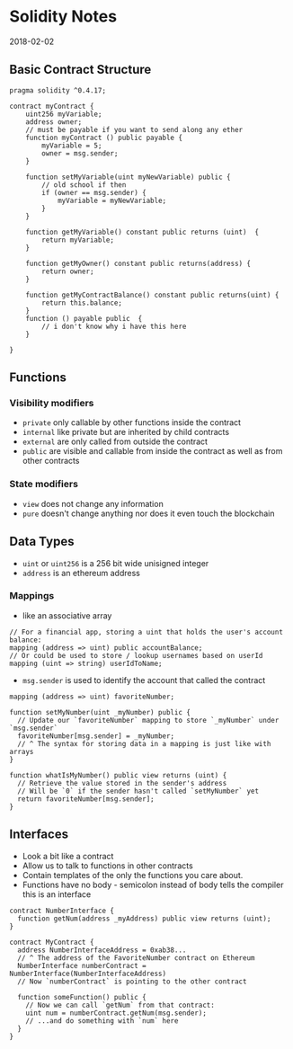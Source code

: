 
# Solidity Notes

2018-02-02

## Basic Contract Structure

```solidity
pragma solidity ^0.4.17;

contract myContract {
    uint256 myVariable; 
    address owner;
    // must be payable if you want to send along any ether
    function myContract () public payable {
        myVariable = 5;
        owner = msg.sender;
    }
    
    function setMyVariable(uint myNewVariable) public {
        // old school if then 
        if (owner == msg.sender) {
            myVariable = myNewVariable;
        }
    }
    
    function getMyVariable() constant public returns (uint)  {
        return myVariable;
    }    
    
    function getMyOwner() constant public returns(address) {
        return owner;
    }
    
    function getMyContractBalance() constant public returns(uint) {
        return this.balance;
    }
    function () payable public  {
        // i don't know why i have this here
    }
    
}
```


## Functions

### Visibility modifiers
* ```private``` only callable by other functions inside the contract
* ```internal``` like private but are inherited by child contracts
* ```external``` are only called from outside the contract
* ```public``` are visible and callable from inside the contract as well as 
from other contracts
### State modifiers
* ```view``` does not change any information
* ```pure``` doesn't change anything nor does it even touch the blockchain 

## Data Types

- ```uint``` or ```uint256``` is a 256 bit wide unisigned integer
- ```address``` is an ethereum address
### Mappings
* like an associative array 
```solidity
// For a financial app, storing a uint that holds the user's account balance:
mapping (address => uint) public accountBalance;
// Or could be used to store / lookup usernames based on userId
mapping (uint => string) userIdToName;
```
* ```msg.sender``` is used to identify the account that called the contract
```
mapping (address => uint) favoriteNumber;

function setMyNumber(uint _myNumber) public {
  // Update our `favoriteNumber` mapping to store `_myNumber` under `msg.sender`
  favoriteNumber[msg.sender] = _myNumber;
  // ^ The syntax for storing data in a mapping is just like with arrays
}

function whatIsMyNumber() public view returns (uint) {
  // Retrieve the value stored in the sender's address
  // Will be `0` if the sender hasn't called `setMyNumber` yet
  return favoriteNumber[msg.sender];
}
```

## Interfaces

* Look a bit like a contract
* Allow us to talk to functions in other contracts
* Contain templates of the only the functions you care about.
* Functions have no body - semicolon instead of body tells the compiler this is an 
interface 

```
contract NumberInterface {
  function getNum(address _myAddress) public view returns (uint);
}

contract MyContract {
  address NumberInterfaceAddress = 0xab38... 
  // ^ The address of the FavoriteNumber contract on Ethereum
  NumberInterface numberContract = NumberInterface(NumberInterfaceAddress)
  // Now `numberContract` is pointing to the other contract

  function someFunction() public {
    // Now we can call `getNum` from that contract:
    uint num = numberContract.getNum(msg.sender);
    // ...and do something with `num` here
  }
}


```

